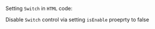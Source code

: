 Setting `Switch` in `HTML` code:
<snippet id='switch-view-xml'/>

Disable `Switch` control via setting `isEnable` proeprty to false
<snippet id='disable-switch-code'/>